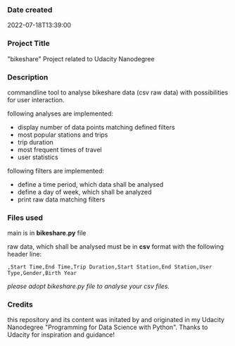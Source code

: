 ### Date created
2022-07-18T13:39:00

### Project Title
"bikeshare" Project related to Udacity Nanodegree

### Description
commandline tool to analyse bikeshare data (csv raw data) with possibilities for user interaction.

following analyses are implemented:
  * display number of data points matching defined filters
  * most popular stations and trips
  * trip duration
  * most frequent times of travel
  * user statistics


following filters are implemented:
  * define a time period, which data shall be analysed
  * define a day of week, which shall be analyzed 
  * print raw data matching filters
    


### Files used
main is in **bikeshare.py** file


raw data, which shall be analysed must be in **csv** format with the following header line:
```
,Start Time,End Time,Trip Duration,Start Station,End Station,User Type,Gender,Birth Year

```

*please adopt bikeshare.py file to analyse your csv files.*


### Credits
this repository and its content was initated by and originated in my Udacity Nanodegree "Programming for Data Science with Python". Thanks to Udacity for inspiration and guidance!
